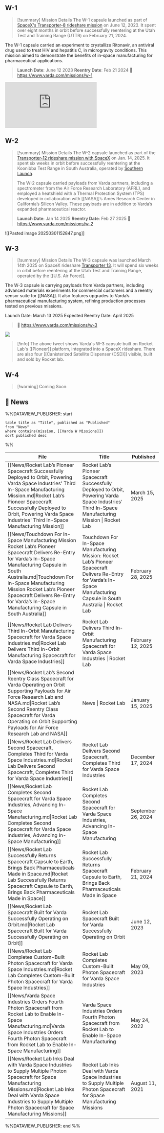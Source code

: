 ## W-1

>[!summary] Mission Details
>The W-1 capsule launched as part of [SpaceX's Transporter-8 rideshare mission](https://spacenews.com/spacex-launches-eighth-dedicated-smallsat-rideshare-mission/) on June 12, 2023. It spent over eight months in orbit before successfully reentering at the Utah Test and Training Range (UTTR) on February 21, 2024. 
>
The W-1 capsule carried an experiment to crystallize Ritonavir, an antiviral drug used to treat HIV and hepatitis C, in microgravity conditions. This mission aimed to demonstrate the benefits of in-space manufacturing for pharmaceutical applications. 
>
>**Launch Date**: June 12 2023
>**Reentry Date**: Feb 21 2024
>🔗 https://www.varda.com/missions/w-1

<div class="responsive-video">
<iframe src="https://www.youtube.com/embed/qw4DseiPu7E" title="Varda Capsule Reentry - Five Minutes from LEO to Earth" frameborder="0" allow="accelerometer; autoplay; clipboard-write; encrypted-media; gyroscope; picture-in-picture; web-share" referrerpolicy="strict-origin-when-cross-origin" allowfullscreen></iframe>
</div>

## W-2

>[!summary] Mission Details
>The W-2 capsule launched as part of the [Transporter-12 rideshare mission with SpaceX](https://spacenews.com/spacex-launches-131-payloads-on-transporter-12-rideshare-mission/) on Jan. 14, 2025. It spent six weeks in orbit before successfully reentering at the Koonibba Test Range in South Australia, operated by [Southern Launch](https://www.southernlaunch.space/).
>
>The W-2 capsule carried payloads from Varda partners, including a spectrometer from the Air Force Research Laboratory (AFRL), and employed a heatshield with a Thermal Protection System (TPS) developed in collaboration with [[NASA]]’s Ames Research Center in California’s Silicon Valley. These payloads are in addition to Varda’s expanded pharmaceutical reactor. 
>
>**Launch Date**: Jan 14 2025
>**Reentry Date**: Feb 27 2025
>🔗 https://www.varda.com/missions/w-2

![[Pasted image 20250301152847.png]]
## W-3

>[!summary] Mission Details
The W-3 capsule was launched March 14th 2025 on SpaceX rideshare [Transporter 13](https://www.spacex.com/launches/mission/?missionId=transporter13). It will spend six weeks in orbit before reentering at the Utah Test and Training Range, operated by the [[U.S. Air Force]].
>
The W-3 capsule is carrying payloads from Varda partners, including advanced materials experiments for commercial customers and a reentry sensor suite for [[NASA]]. It also features upgrades to Varda’s pharmaceutical manufacturing system, refining production processes tested on previous missions.
>
Launch Date: March 13 2025
Expected Reentry Date: April 2025
>🔗 https://www.varda.com/missions/w-3

![](https://x.com/VardaSpace/status/1900314588132036993)

>[!info]
>The above tweet shows Varda's W-3 capsule built on Rocket Lab's [[Pioneer]] platform, integrated into a SpaceX rideshare. There are also four [[Canisterized Satellite Dispenser (CSD)]] visible, built and sold by Rocket lab. 
## W-4

>[!warning] Coming Soon


## 📰 News
%%DATAVIEW_PUBLISHER: start
```
table title as "Title", published as "Published"
from "News"
where contains(mission, [[Varda W Missions]])
sort published desc
```
%%

| File                                                                                                                                                                                                                                                                                                                                   | Title                                                                                                                                                                       | Published          |
| -------------------------------------------------------------------------------------------------------------------------------------------------------------------------------------------------------------------------------------------------------------------------------------------------------------------------------------- | --------------------------------------------------------------------------------------------------------------------------------------------------------------------------- | ------------------ |
| [[News/Rocket Lab’s Pioneer Spacecraft Successfully Deployed to Orbit, Powering Varda Space Industries' Third In-Space Manufacturing Mission.md\|Rocket Lab’s Pioneer Spacecraft Successfully Deployed to Orbit, Powering Varda Space Industries' Third In-Space Manufacturing Mission]]                                               | Rocket Lab’s Pioneer Spacecraft Successfully Deployed to Orbit, Powering Varda Space Industries' Third In-Space Manufacturing Mission  \| Rocket Lab                        | March 15, 2025     |
| [[News/Touchdown For In-Space Manufacturing Mission Rocket Lab’s Pioneer Spacecraft Delivers Re-Entry for Varda’s In-Space Manufacturing Capsule in South Australia.md\|Touchdown For In-Space Manufacturing Mission Rocket Lab’s Pioneer Spacecraft Delivers Re-Entry for Varda’s In-Space Manufacturing Capsule in South Australia]] | Touchdown For In-Space Manufacturing Mission: Rocket Lab’s Pioneer Spacecraft Delivers Re-Entry for Varda’s In-Space Manufacturing Capsule in South Australia \| Rocket Lab | February 28, 2025  |
| [[News/Rocket Lab Delivers Third In-Orbit Manufacturing Spacecraft for Varda Space Industries.md\|Rocket Lab Delivers Third In-Orbit Manufacturing Spacecraft for Varda Space Industries]]                                                                                                                                             | Rocket Lab Delivers Third In-Orbit Manufacturing Spacecraft for Varda Space Industries \| Rocket Lab                                                                        | February 12, 2025  |
| [[News/Rocket Lab’s Second Reentry Class Spacecraft for Varda Operating on Orbit Supporting Payloads for Air Force Research Lab and NASA.md\|Rocket Lab’s Second Reentry Class Spacecraft for Varda Operating on Orbit Supporting Payloads for Air Force Research Lab and NASA]]                                                       | News \| Rocket Lab                                                                                                                                                          | January 15, 2025   |
| [[News/Rocket Lab Delivers Second Spacecraft, Completes Third for Varda Space Industries.md\|Rocket Lab Delivers Second Spacecraft, Completes Third for Varda Space Industries]]                                                                                                                                                       | Rocket Lab Delivers Second Spacecraft, Completes Third for Varda Space Industries                                                                                           | December 17, 2024  |
| [[News/Rocket Lab Completes Second Spacecraft for Varda Space Industries, Advancing In-Space Manufacturing.md\|Rocket Lab Completes Second Spacecraft for Varda Space Industries, Advancing In-Space Manufacturing]]                                                                                                                   | Rocket Lab Completes Second Spacecraft for Varda Space Industries, Advancing In-Space Manufacturing                                                                         | September 26, 2024 |
| [[News/Rocket Lab Successfully Returns Spacecraft Capsule to Earth, Brings Back Pharmaceuticals Made in Space.md\|Rocket Lab Successfully Returns Spacecraft Capsule to Earth, Brings Back Pharmaceuticals Made in Space]]                                                                                                             | Rocket Lab Successfully Returns Spacecraft Capsule to Earth, Brings Back Pharmaceuticals Made in Space                                                                      | February 21, 2024  |
| [[News/Rocket Lab Spacecraft Built for Varda Successfully Operating on Orbit.md\|Rocket Lab Spacecraft Built for Varda Successfully Operating on Orbit]]                                                                                                                                                                               | Rocket Lab Spacecraft Built for Varda Successfully Operating on Orbit                                                                                                       | June 12, 2023      |
| [[News/Rocket Lab Completes Custom-Built Photon Spacecraft for Varda Space Industries.md\|Rocket Lab Completes Custom-Built Photon Spacecraft for Varda Space Industries]]                                                                                                                                                             | Rocket Lab Completes Custom-Built Photon Spacecraft for Varda Space Industries                                                                                              | May 09, 2023       |
| [[News/Varda Space Industries Orders Fourth Photon Spacecraft from Rocket Lab to Enable In-Space Manufacturing.md\|Varda Space Industries Orders Fourth Photon Spacecraft from Rocket Lab to Enable In-Space Manufacturing]]                                                                                                           | Varda Space Industries Orders Fourth Photon Spacecraft from Rocket Lab to Enable In-Space Manufacturing                                                                     | May 24, 2022       |
| [[News/Rocket Lab Inks Deal with Varda Space Industries to Supply Multiple Photon Spacecraft for Space Manufacturing Missions.md\|Rocket Lab Inks Deal with Varda Space Industries to Supply Multiple Photon Spacecraft for Space Manufacturing Missions]]                                                                             | Rocket Lab Inks Deal with Varda Space Industries to Supply Multiple Photon Spacecraft for Space Manufacturing Missions                                                      | August 11, 2021    |

%%DATAVIEW_PUBLISHER: end %%